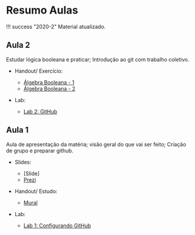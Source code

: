 # Resumo Aulas

!!! success "2020-2"
    Material atualizado.

## Aula 2 

Estudar lógica booleana e praticar; Introdução ao git com trabalho coletivo.

- Handout/ Exercício:
    - [Álgebra Booleana - 1](/Exercicio-Algebra-Booleana-1)
    - [Álgebra Booleana - 2](/Exercicio-Algebra-Booleana-2)

- Lab: 
    - [Lab 2: GitHub](/A-Ambiente-Lab-2)

## Aula 1

Aula de apresentação da matéria; visão geral do que vai ser feito; Criação de grupo e preparar github.

- Slides:
    - [Slide]
    - [Prezi](https://prezi.com/view/InQMPs4wjxMtznUGlW6L/)
    
- Handout/ Estudo:
    - [Mural](https://app.mural.co/t/elementos9119/m/elementos9119/1597285239955/b0ee33c2c314f45deed54bff567249274e9cccc6)
    
- Lab: 
    - [Lab 1: Configurando GitHub](/Z01.1/A-Ambiente-Lab-1)
